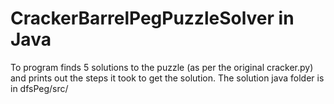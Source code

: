 # CrackerBarrelPegPuzzleSolver in Java
To program finds 5 solutions to the puzzle (as per the original cracker.py) and prints out the steps it took to get the solution.
The solution java folder is in dfsPeg/src/
